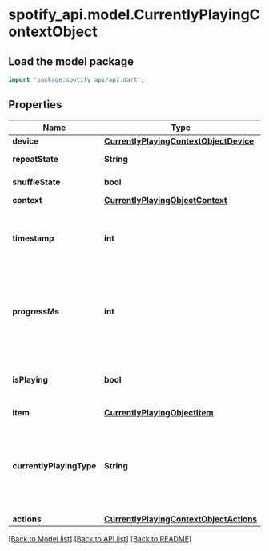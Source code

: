 # spotify_api.model.CurrentlyPlayingContextObject

## Load the model package
```dart
import 'package:spotify_api/api.dart';
```

## Properties
Name | Type | Description | Notes
------------ | ------------- | ------------- | -------------
**device** | [**CurrentlyPlayingContextObjectDevice**](CurrentlyPlayingContextObjectDevice.md) |  | [optional] 
**repeatState** | **String** | off, track, context | [optional] 
**shuffleState** | **bool** | If shuffle is on or off. | [optional] 
**context** | [**CurrentlyPlayingObjectContext**](CurrentlyPlayingObjectContext.md) |  | [optional] 
**timestamp** | **int** | Unix Millisecond Timestamp when data was fetched. | [optional] 
**progressMs** | **int** | Progress into the currently playing track or episode. Can be `null`. | [optional] 
**isPlaying** | **bool** | If something is currently playing, return `true`. | [optional] 
**item** | [**CurrentlyPlayingObjectItem**](CurrentlyPlayingObjectItem.md) |  | [optional] 
**currentlyPlayingType** | **String** | The object type of the currently playing item. Can be one of `track`, `episode`, `ad` or `unknown`.  | [optional] 
**actions** | [**CurrentlyPlayingContextObjectActions**](CurrentlyPlayingContextObjectActions.md) |  | [optional] 

[[Back to Model list]](../README.md#documentation-for-models) [[Back to API list]](../README.md#documentation-for-api-endpoints) [[Back to README]](../README.md)


